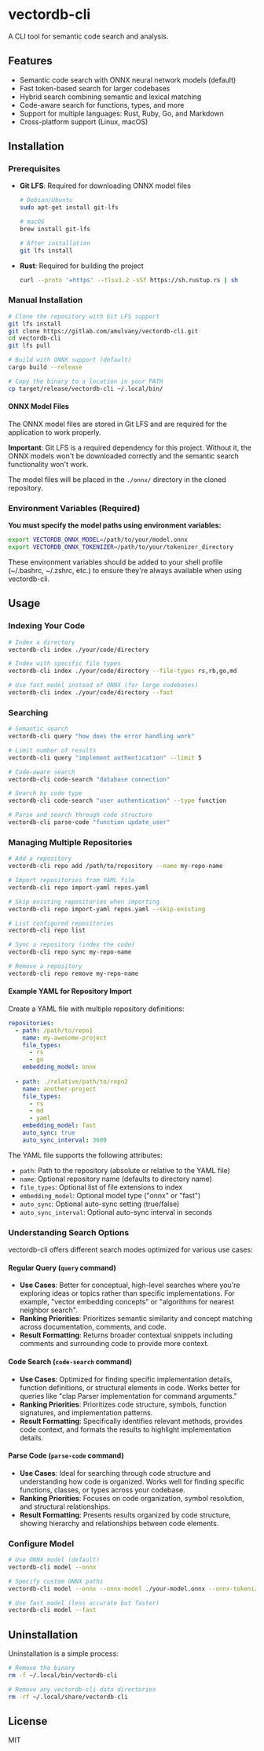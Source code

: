 # vectordb-cli

A CLI tool for semantic code search and analysis.

## Features

- Semantic code search with ONNX neural network models (default)
- Fast token-based search for larger codebases
- Hybrid search combining semantic and lexical matching
- Code-aware search for functions, types, and more
- Support for multiple languages: Rust, Ruby, Go, and Markdown
- Cross-platform support (Linux, macOS)

## Installation

### Prerequisites

- **Git LFS**: Required for downloading ONNX model files
  ```bash
  # Debian/Ubuntu
  sudo apt-get install git-lfs
  
  # macOS
  brew install git-lfs
  
  # After installation
  git lfs install
  ```
- **Rust**: Required for building the project
  ```bash
  curl --proto '=https' --tlsv1.2 -sSf https://sh.rustup.rs | sh
  ```

### Manual Installation

```bash
# Clone the repository with Git LFS support
git lfs install
git clone https://gitlab.com/amulvany/vectordb-cli.git
cd vectordb-cli
git lfs pull

# Build with ONNX support (default)
cargo build --release

# Copy the binary to a location in your PATH
cp target/release/vectordb-cli ~/.local/bin/
```

#### ONNX Model Files

The ONNX model files are stored in Git LFS and are required for the application to work properly.

**Important**: Git LFS is a required dependency for this project. Without it, the ONNX models won't be downloaded correctly and the semantic search functionality won't work.

The model files will be placed in the `./onnx/` directory in the cloned repository.

### Environment Variables (Required)

**You must specify the model paths using environment variables:**

```bash
export VECTORDB_ONNX_MODEL=/path/to/your/model.onnx
export VECTORDB_ONNX_TOKENIZER=/path/to/your/tokenizer_directory
```

These environment variables should be added to your shell profile (~/.bashrc, ~/.zshrc, etc.) to ensure they're always available when using vectordb-cli.

## Usage

### Indexing Your Code

```bash
# Index a directory
vectordb-cli index ./your/code/directory

# Index with specific file types
vectordb-cli index ./your/code/directory --file-types rs,rb,go,md

# Use fast model instead of ONNX (for large codebases)
vectordb-cli index ./your/code/directory --fast
```

### Searching

```bash
# Semantic search
vectordb-cli query "how does the error handling work"

# Limit number of results
vectordb-cli query "implement authentication" --limit 5

# Code-aware search
vectordb-cli code-search "database connection"

# Search by code type
vectordb-cli code-search "user authentication" --type function

# Parse and search through code structure
vectordb-cli parse-code "function update_user"
```

### Managing Multiple Repositories

```bash
# Add a repository
vectordb-cli repo add /path/to/repository --name my-repo-name

# Import repositories from YAML file
vectordb-cli repo import-yaml repos.yaml

# Skip existing repositories when importing
vectordb-cli repo import-yaml repos.yaml --skip-existing

# List configured repositories
vectordb-cli repo list

# Sync a repository (index the code)
vectordb-cli repo sync my-repo-name

# Remove a repository
vectordb-cli repo remove my-repo-name
```

#### Example YAML for Repository Import

Create a YAML file with multiple repository definitions:

```yaml
repositories:
  - path: /path/to/repo1
    name: my-awesome-project
    file_types:
      - rs
      - go
    embedding_model: onnx
    
  - path: ./relative/path/to/repo2
    name: another-project
    file_types:
      - rs
      - md
      - yaml
    embedding_model: fast
    auto_sync: true
    auto_sync_interval: 3600
```

The YAML file supports the following attributes:
- `path`: Path to the repository (absolute or relative to the YAML file)
- `name`: Optional repository name (defaults to directory name)
- `file_types`: Optional list of file extensions to index
- `embedding_model`: Optional model type ("onnx" or "fast")
- `auto_sync`: Optional auto-sync setting (true/false)
- `auto_sync_interval`: Optional auto-sync interval in seconds

### Understanding Search Options

vectordb-cli offers different search modes optimized for various use cases:

#### Regular Query (`query` command)
- **Use Cases**: Better for conceptual, high-level searches where you're exploring ideas or topics rather than specific implementations. For example, "vector embedding concepts" or "algorithms for nearest neighbor search".
- **Ranking Priorities**: Prioritizes semantic similarity and concept matching across documentation, comments, and code.
- **Result Formatting**: Returns broader contextual snippets including comments and surrounding code to provide more context.

#### Code Search (`code-search` command)
- **Use Cases**: Optimized for finding specific implementation details, function definitions, or structural elements in code. Works better for queries like "clap Parser implementation for command arguments."
- **Ranking Priorities**: Prioritizes code structure, symbols, function signatures, and implementation patterns.
- **Result Formatting**: Specifically identifies relevant methods, provides code context, and formats the results to highlight implementation details.

#### Parse Code (`parse-code` command)
- **Use Cases**: Ideal for searching through code structure and understanding how code is organized. Works well for finding specific functions, classes, or types across your codebase.
- **Ranking Priorities**: Focuses on code organization, symbol resolution, and structural relationships.
- **Result Formatting**: Presents results organized by code structure, showing hierarchy and relationships between code elements.

### Configure Model

```bash
# Use ONNX model (default)
vectordb-cli model --onnx

# Specify custom ONNX paths
vectordb-cli model --onnx --onnx-model ./your-model.onnx --onnx-tokenizer ./your-tokenizer

# Use fast model (less accurate but faster)
vectordb-cli model --fast
```

## Uninstallation

Uninstallation is a simple process:

```bash
# Remove the binary
rm -f ~/.local/bin/vectordb-cli

# Remove any vectordb-cli data directories
rm -rf ~/.local/share/vectordb-cli
```

## License

MIT 